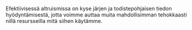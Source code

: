 Efektiivisessä altruismissa on kyse järjen ja todistepohjaisen tiedon hyödyntämisestä, jotta voimme auttaa muita mahdollisimman tehokkaasti nillä resursseilla mitä siihen käytämme.
